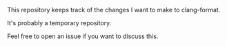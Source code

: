 This repository keeps track of the changes I want to make to clang-format.

It's probably a temporary repository.

Feel free to open an issue if you want to discuss this.
